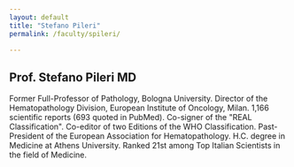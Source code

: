 ```yaml
---
layout: default
title: "Stefano Pileri"
permalink: /faculty/spileri/

---
```


## Prof. Stefano Pileri MD 
Former Full-Professor of Pathology, Bologna University. Director of the Hematopathology Division, European Institute of Oncology, Milan. 1,166 scientific reports (693 quoted in PubMed). Co-signer of the "REAL Classification". Co-editor of two Editions of the WHO Classification. Past-President of the European Association for Hematopathology. H.C. degree in Medicine at Athens University. Ranked 21st among Top Italian Scientists in the field of Medicine. 
